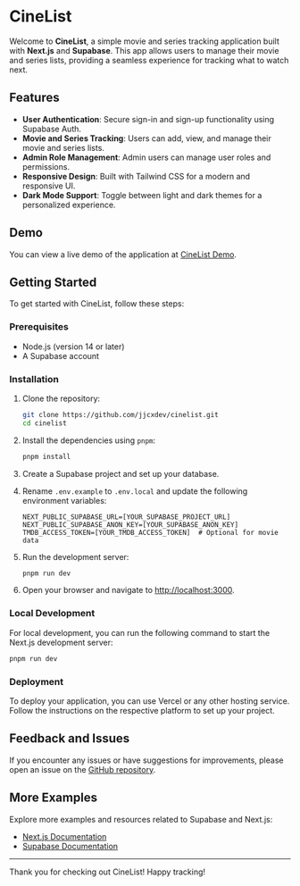 # CineList

Welcome to **CineList**, a simple movie and series tracking application built with **Next.js** and **Supabase**. This app allows users to manage their movie and series lists, providing a seamless experience for tracking what to watch next.

## Features

- **User Authentication**: Secure sign-in and sign-up functionality using Supabase Auth.
- **Movie and Series Tracking**: Users can add, view, and manage their movie and series lists.
- **Admin Role Management**: Admin users can manage user roles and permissions.
- **Responsive Design**: Built with Tailwind CSS for a modern and responsive UI.
- **Dark Mode Support**: Toggle between light and dark themes for a personalized experience.

## Demo

You can view a live demo of the application at [CineList Demo](https://watch.jjcx.dev).

## Getting Started

To get started with CineList, follow these steps:

### Prerequisites

- Node.js (version 14 or later)
- A Supabase account

### Installation

1. Clone the repository:

   ```bash
   git clone https://github.com/jjcxdev/cinelist.git
   cd cinelist
   ```

2. Install the dependencies using `pnpm`:

   ```bash
   pnpm install
   ```

3. Create a Supabase project and set up your database.

4. Rename `.env.example` to `.env.local` and update the following environment variables:

   ```
   NEXT_PUBLIC_SUPABASE_URL=[YOUR_SUPABASE_PROJECT_URL]
   NEXT_PUBLIC_SUPABASE_ANON_KEY=[YOUR_SUPABASE_ANON_KEY]
   TMDB_ACCESS_TOKEN=[YOUR_TMDB_ACCESS_TOKEN]  # Optional for movie data
   ```

5. Run the development server:

   ```bash
   pnpm run dev
   ```

6. Open your browser and navigate to [http://localhost:3000](http://localhost:3000).

### Local Development

For local development, you can run the following command to start the Next.js development server:

```bash
pnpm run dev
```

### Deployment

To deploy your application, you can use Vercel or any other hosting service. Follow the instructions on the respective platform to set up your project.

## Feedback and Issues

If you encounter any issues or have suggestions for improvements, please open an issue on the [GitHub repository](https://github.com/jjcxdev/cinelist/issues).

## More Examples

Explore more examples and resources related to Supabase and Next.js:

- [Next.js Documentation](https://nextjs.org/docs)
- [Supabase Documentation](https://supabase.com/docs)

---

Thank you for checking out CineList! Happy tracking!
